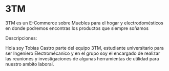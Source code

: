 # 3TM
3TM es un E-Commerce sobre Muebles para el hogar y electrodomésticos en donde podremos encontras los productos que siempre soñamos 

Descripciones:

 Hola soy Tobias Castro parte del equipo 3TM, estudiante universitario para ser Ingeniero Electromécanico y en el grupo soy el encargado de realizar las reuniones y investigaciones de algunas herramientas de utilidad para nuestro ambito laboral.